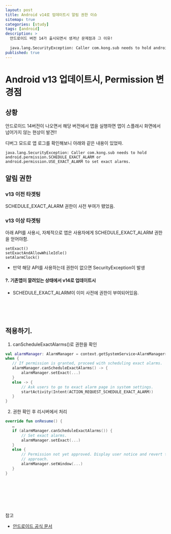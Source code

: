 ```yaml
---
layout: post
title: Android v14로 업데이트시 알림 권한 이슈 
sitemap: true
categories: [study]
tags: [android]
description: >
  안드로이드 버전 14가 출시되면서 생겨난 문제점과 그 이유!
  
  java.lang.SecurityException: Caller com.kong.sub needs to hold android.permission.SCHEDULE_EXACT_ALARM or android.permission.USE_EXACT_ALARM to set exact alarms.
published: true
---
```


# Android v13 업데이트시, Permission 변경점

## 상황
안드로이드 14버전이 나오면서 해당 버전에서 앱을 실행하면 앱이 스플래시 화면에서 넘어가지 않는 현상이 발견!!

디버그 모드로 앱 로그를 확인해보니 아래와 같은 내용이 있었따.
~~~
java.lang.SecurityException: Caller com.kong.sub needs to hold android.permission.SCHEDULE_EXACT_ALARM or android.permission.USE_EXACT_ALARM to set exact alarms.
~~~ 

## 알림 권한
### v13 이전 타겟팅 
SCHEDULE_EXACT_ALARM 권한이 사전 부여가 됐었음.

### v13 이상 타겟팅 
아래 API를 사용시, 자체적으로 앱은 사용자에게 SCHEDULE_EXACT_ALARM 권한을 얻어야함.
~~~
setExact()
setExactAndAllowWhileIdle()
setAlarmClock()
~~~

* 만약 해당 API를 사용하는데 권한이 없으면 SecurityException이 발생

#### ?. 기존앱이 깔려있는 상태에서 v14로 업데이트시
- SCHEDULE_EXACT_ALARM이 이미 사전에 권한이 부여되어있음.  


<br>
<br>
<br>


## 적용하기.

1. canScheduleExactAlarms()로 권한을 확인
~~~kotlin
val alarmManager: AlarmManager = context.getSystemService<AlarmManager>()!!
when {
   // If permission is granted, proceed with scheduling exact alarms.
   alarmManager.canScheduleExactAlarms() -> {
       alarmManager.setExact(...)
   }
   else -> {
       // Ask users to go to exact alarm page in system settings.
       startActivity(Intent(ACTION_REQUEST_SCHEDULE_EXACT_ALARM))
   }
}
~~~

2. 권한 확인 후 리시버에서 처리
~~~kotlin
override fun onResume() {
   …  
   if (alarmManager.canScheduleExactAlarms()) {
       // Set exact alarms.
       alarmManager.setExact(...)
   }
   else {
       // Permission not yet approved. Display user notice and revert to a fallback  
       // approach.
       alarmManager.setWindow(...)
   }
}
~~~


<br>
<br>
<br>
<br>
<br>

참고
- [안드로이드 공식 문서](https://developer.android.com/about/versions/14/changes/schedule-exact-alarms?hl=ko)